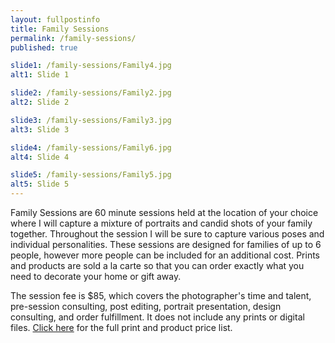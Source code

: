 ```yaml
---
layout: fullpostinfo
title: Family Sessions
permalink: /family-sessions/
published: true

slide1: /family-sessions/Family4.jpg
alt1: Slide 1

slide2: /family-sessions/Family2.jpg
alt2: Slide 2

slide3: /family-sessions/Family3.jpg
alt3: Slide 3

slide4: /family-sessions/Family6.jpg
alt4: Slide 4

slide5: /family-sessions/Family5.jpg
alt5: Slide 5
---
```

Family Sessions are 60 minute sessions held at the location of your choice where I will capture a mixture of portraits and candid shots of your family together. Throughout the session I will be sure to capture various poses and individual personalities. These sessions are designed for families of up to 6 people, however more people can be included for an additional cost. Prints and products are sold a la carte so that you can order exactly what you need to decorate your home or gift away.

The session fee is $85, which covers the photographer's time and talent, pre-session consulting, post editing, portrait presentation, design consulting, and order fulfillment. It does not include any prints or digital files. <a href="http://candidgiggles.com/pricing-information/">Click here</a> for the full print and product price list. 
